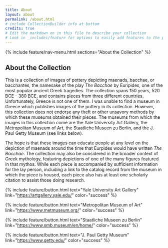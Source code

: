 ```yaml
---
title: About
layout: about
permalink: /about.html
# include CollectionBuilder info at bottom
credits: true
# Edit the markdown on in this file to describe your collection
# Look in _includes/feature for options to easily add features to the page
---
```


{% include feature/nav-menu.html sections="About the Collection" %}

## About the Collection

This is a collection of images of pottery depicting maenads, bacchae, or bacchantes, the namesake of the play <i>The Bacchae</i> by Euripides, one of the most popular ancient Greek tragedies. The collection spans 150 years, 520 BCE - 380 BCE, and contains pieces from three different countries. Unfortunately, Greece is not one of them. I was unable to find a museum in Greece which publishes images of the pottery in its collection. However, this collection does not endorse any theft or other unsavory methods by which these museums obtained their pieces. The museums from which the images in this collection come are the Yale University Art Gallery, the Metropolitan Museum of Art, the Staatliche Museen zu Berlin, and the J. Paul Getty Museum (see links below). 

The hope is that these images can educate people at any level on the depiction of maenads around the time that Eurpides would have written <i>The Bacchae</i>. The collection may also be considered in the broader context of Greek mythology, featuring depictions of one of the many figures featured in that mythos. While each piece is accompanied by sufficient information for the lay person, including a link to the catalog record from the museum in which the piece is housed, each piece also has at least one scholarly citation to assist those doing research. 

{% include feature/button.html text="Yale University Art Gallery" link="https://artgallery.yale.edu/" color="success" %}

{% include feature/button.html text="Metropolitan Museum of Art" link="https://www.metmuseum.org/" color="success" %}

{% include feature/button.html text="Staatliche Museen zu Berlin" link="https://www.smb.museum/en/home/" color="success" %}

{% include feature/button.html text="J. Paul Getty Museum" link="https://www.getty.edu/" color="success" %}
